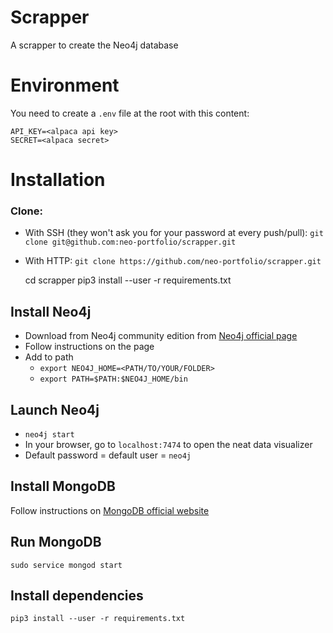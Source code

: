 # Scrapper

A scrapper to create the Neo4j database

# Environment

You need to create a `.env` file at the root with this content:

    API_KEY=<alpaca api key>
    SECRET=<alpaca secret>

# Installation

### Clone:
- With SSH (they won't ask you for your password at every push/pull): `git clone git@github.com:neo-portfolio/scrapper.git`
- With HTTP: `git clone https://github.com/neo-portfolio/scrapper.git`


    cd scrapper
    pip3 install --user -r requirements.txt

## Install Neo4j

- Download from Neo4j community edition from [Neo4j official page](https://neo4j.com/download-center/)
- Follow instructions on the page
- Add to path
    - `export NEO4J_HOME=<PATH/TO/YOUR/FOLDER>`
    - `export PATH=$PATH:$NEO4J_HOME/bin`
 
 
## Launch Neo4j
 
- `neo4j start`
- In your browser, go to `localhost:7474` to open the neat data visualizer
- Default password = default user = `neo4j`

## Install MongoDB

Follow instructions on [MongoDB official website](https://docs.mongodb.com/manual/tutorial/install-mongodb-on-ubuntu/)

## Run MongoDB

    sudo service mongod start

## Install dependencies

`pip3 install --user -r requirements.txt`